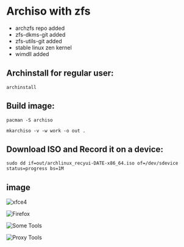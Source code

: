 # Archiso with zfs

* archzfs repo added
* zfs-dkms-git added
* zfs-utils-git added
* stable linux zen kernel
* wimdll added

<!--image

## For now have two version ISO:

1. Stable kernel and stable ZFS;
2. Stable kernel and git viersion ZFS.

![zfs-archlinux](https://user-images.githubusercontent.com/1161594/127529134-7044487b-fe96-4775-ad53-38fcd85a5030.png)


![Screenshot_archlinux_2021-08-22_11:12:41](https://user-images.githubusercontent.com/1161594/130341130-d2e29284-e6de-4900-ae22-9a92d3359fac.png)

![Screenshot_archlinux_2021-08-22_11:39:00](https://user-images.githubusercontent.com/1161594/130341182-e29139fb-2c0f-4e48-8abd-6e2c57b537c4.png)

-->

## Archinstall for regular user:

```shell
archinstall
```

## Build image:

```shell
pacman -S archiso
```

```shell
mkarchiso -v -w work -o out .
```

## Download ISO and Record it on a device:

```shell
sudo dd if=out/archlinux_recyui-DATE-x86_64.iso of=/dev/sdevice status=progress bs=1M
```

## image

![xfce4](https://user-images.githubusercontent.com/1161594/172663643-1cb09286-6934-48b3-be87-f79ac26ccfc7.png)

![Firefox](https://user-images.githubusercontent.com/1161594/172663979-8dddcf10-090b-486f-85b9-246051ee5bd6.png)

![Some Tools](https://user-images.githubusercontent.com/1161594/172664053-6c1efd44-b60d-436a-a653-4aa04e0fcb8f.png)

![Proxy Tools](https://user-images.githubusercontent.com/1161594/172664317-c3a5f7a6-a0fa-4da5-9509-3c9defe79791.png)

